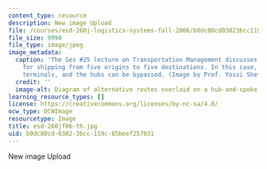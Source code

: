 ```yaml
---
content_type: resource
description: New image Upload
file: /courses/esd-260j-logistics-systems-fall-2006/b0dc80cd03023bcc119c85beef257031_esd-260jf06-th.jpg
file_size: 9990
file_type: image/jpeg
image_metadata:
  caption: 'The Ses #25 lecture on Transportation Management discusses various arrangements
    for shipping from five origins to five destinations. In this case, there are regional
    terminals, and the hubs can be bypassed. (Image by Prof. Yossi Sheffi.)'
  credit: ''
  image-alt: Diagram of alternative routes overlaid on a hub-and-spoke arrangement.
learning_resource_types: []
license: https://creativecommons.org/licenses/by-nc-sa/4.0/
ocw_type: OCWImage
resourcetype: Image
title: esd-260jf06-th.jpg
uid: b0dc80cd-0302-3bcc-119c-85beef257031
---
```

New image Upload